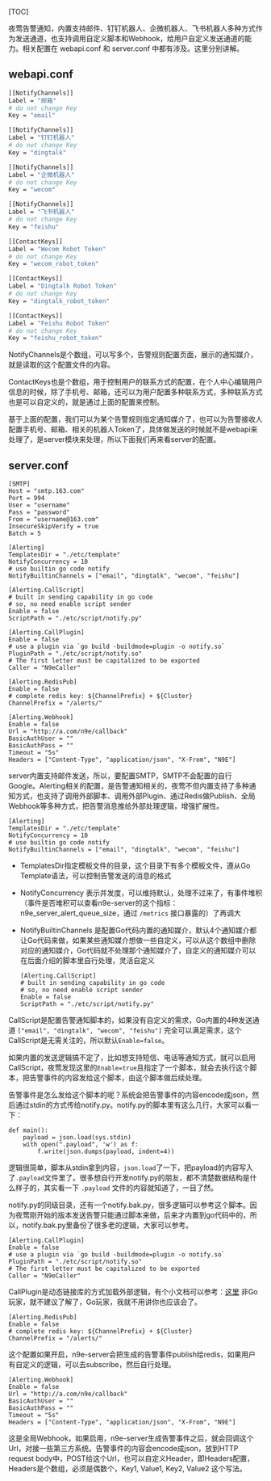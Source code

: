 [TOC]

夜莺告警通知，内置支持邮件、钉钉机器人、企微机器人、飞书机器人多种方式作为发送通道，也支持调用自定义脚本和Webhook，给用户自定义发送通道的能力。相关配置在 webapi.conf 和 server.conf 中都有涉及。这里分别讲解。

webapi.conf
-----------

```bash
[[NotifyChannels]]
Label = "邮箱"
# do not change Key
Key = "email"

[[NotifyChannels]]
Label = "钉钉机器人"
# do not change Key
Key = "dingtalk"

[[NotifyChannels]]
Label = "企微机器人"
# do not change Key
Key = "wecom"

[[NotifyChannels]]
Label = "飞书机器人"
# do not change Key
Key = "feishu"

[[ContactKeys]]
Label = "Wecom Robot Token"
# do not change Key
Key = "wecom_robot_token"

[[ContactKeys]]
Label = "Dingtalk Robot Token"
# do not change Key
Key = "dingtalk_robot_token"

[[ContactKeys]]
Label = "Feishu Robot Token"
# do not change Key
Key = "feishu_robot_token"
```

NotifyChannels是个数组，可以写多个，告警规则配置页面，展示的通知媒介，就是读取的这个配置文件的内容。

ContactKeys也是个数组，用于控制用户的联系方式的配置，在个人中心编辑用户信息的时候，除了手机号、邮箱，还可以为用户配置多种联系方式，多种联系方式也是可以自定义的，就是通过上面的配置来控制。

基于上面的配置，我们可以为某个告警规则指定通知媒介了，也可以为告警接收人配置手机号、邮箱、相关的机器人Token了，具体做发送的时候就不是webapi来处理了，是server模块来处理，所以下面我们再来看server的配置。

server.conf
-----------

```
[SMTP]
Host = "smtp.163.com"
Port = 994
User = "username"
Pass = "password"
From = "username@163.com"
InsecureSkipVerify = true
Batch = 5

[Alerting]
TemplatesDir = "./etc/template"
NotifyConcurrency = 10
# use builtin go code notify
NotifyBuiltinChannels = ["email", "dingtalk", "wecom", "feishu"]

[Alerting.CallScript]
# built in sending capability in go code
# so, no need enable script sender
Enable = false
ScriptPath = "./etc/script/notify.py"

[Alerting.CallPlugin]
Enable = false
# use a plugin via `go build -buildmode=plugin -o notify.so`
PluginPath = "./etc/script/notify.so"
# The first letter must be capitalized to be exported
Caller = "N9eCaller"

[Alerting.RedisPub]
Enable = false
# complete redis key: ${ChannelPrefix} + ${Cluster}
ChannelPrefix = "/alerts/"

[Alerting.Webhook]
Enable = false
Url = "http://a.com/n9e/callback"
BasicAuthUser = ""
BasicAuthPass = ""
Timeout = "5s"
Headers = ["Content-Type", "application/json", "X-From", "N9E"]
```

server内置支持邮件发送，所以，要配置SMTP，SMTP不会配置的自行Google。Alerting相关的配置，是告警通知相关的，夜莺不但内置支持了多种通知方式，也支持了调用外部脚本、调用外部Plugin、通过Redis做Publish、全局Webhook等多种方式，把告警消息推给外部处理逻辑，增强扩展性。

```
[Alerting]
TemplatesDir = "./etc/template"
NotifyConcurrency = 10
# use builtin go code notify
NotifyBuiltinChannels = ["email", "dingtalk", "wecom", "feishu"]
```

*   TemplatesDir指定模板文件的目录，这个目录下有多个模板文件，遵从Go Template语法，可以控制告警发送的消息的格式
*   NotifyConcurrency 表示并发度，可以维持默认，处理不过来了，有事件堆积（事件是否堆积可以查看n9e-server的这个指标：n9e\_server\_alert\_queue\_size，通过 `/metrics` 接口暴露的）了再调大
*   NotifyBuiltinChannels 是配置Go代码内置的通知媒介，默认4个通知媒介都让Go代码来做，如果某些通知媒介想做一些自定义，可以从这个数组中删除对应的通知媒介，Go代码就不处理那个通知媒介了，自定义的通知媒介可以在后面介绍的脚本里自行处理，灵活自定义

    ```
    [Alerting.CallScript]
    # built in sending capability in go code
    # so, no need enable script sender
    Enable = false
    ScriptPath = "./etc/script/notify.py"
    ```

CallScript是配置告警通知脚本的，如果没有自定义的需求，Go内置的4种发送通道 `["email", "dingtalk", "wecom", "feishu"]` 完全可以满足需求，这个CallScript是无需关注的，所以默认`Enable=false`。

如果内置的发送逻辑搞不定了，比如想支持短信、电话等通知方式，就可以启用CallScript，夜莺发现这里的`Enable=true`且指定了一个脚本，就会去执行这个脚本，把告警事件的内容发给这个脚本，由这个脚本做后续处理。

告警事件是怎么发给这个脚本的呢？系统会把告警事件的内容encode成json，然后通过stdin的方式传给notify.py。notify.py的脚本里有这么几行，大家可以看一下：

```
def main():
    payload = json.load(sys.stdin)
    with open(".payload", 'w') as f:
        f.write(json.dumps(payload, indent=4))
```

逻辑很简单，脚本从stdin拿到内容，`json.load`了一下，把payload的内容写入了`.payload`文件里了。很多想自行开发notify.py的朋友，都不清楚数据结构是什么样子的，其实看一下 `.payload` 文件的内容就知道了，一目了然。

notify.py的同级目录，还有一个notify.bak.py，很多逻辑可以参考这个脚本。因为夜莺刚开始的版本发送告警只能通过脚本来做，后来才内置到go代码中的，所以，notify.bak.py里备份了很多老的逻辑，大家可以参考。

```
[Alerting.CallPlugin]
Enable = false
# use a plugin via `go build -buildmode=plugin -o notify.so`
PluginPath = "./etc/script/notify.so"
# The first letter must be capitalized to be exported
Caller = "N9eCaller"
```

CallPlugin是动态链接库的方式加载外部逻辑，有个小文档可以参考：[这里](https://github.com/ccfos/nightingale/tree/main/etc/script/notify) 非Go玩家，就不建议了解了，Go玩家，我就不用讲你也应该会了。

```
[Alerting.RedisPub]
Enable = false
# complete redis key: ${ChannelPrefix} + ${Cluster}
ChannelPrefix = "/alerts/"
```

这个配置如果开启，n9e-server会把生成的告警事件publish给redis，如果用户有自定义的逻辑，可以去subscribe，然后自行处理。

```
[Alerting.Webhook]
Enable = false
Url = "http://a.com/n9e/callback"
BasicAuthUser = ""
BasicAuthPass = ""
Timeout = "5s"
Headers = ["Content-Type", "application/json", "X-From", "N9E"]
```

这是全局Webhook，如果启用，n9e-server生成告警事件之后，就会回调这个Url，对接一些第三方系统。告警事件的内容会encode成json，放到HTTP request body中，POST给这个Url，也可以自定义Header，即Headers配置，Headers是个数组，必须是偶数个，Key1, Value1, Key2, Value2 这个写法。
